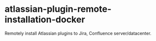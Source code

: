 # atlassian-plugin-remote-installation-docker
Remotely install Atlassian plugins to Jira, Confluence server/datacenter.
